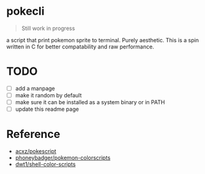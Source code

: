 # pokecli
> Still work in progress

a script that print pokemon sprite to terminal. Purely aesthetic. This is a spin written in C for better compatability and raw performance.

# TODO
- [ ] add a manpage
- [ ] make it random by default
- [ ] make sure it can be installed as a system binary or in PATH
- [ ] update this readme page

# Reference
- [acxz/pokescript](https://github.com/acxz/pokescript)
- [phoneybadger/pokemon-colorscripts](https://gitlab.com/phoneybadger/pokemon-colorscripts)
- [dwt1/shell-color-scripts](https://gitlab.com/dwt1/shell-color-scripts)
